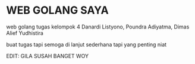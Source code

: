 # WEB GOLANG SAYA
 web golang tugas kelompok 4
 Danardi Listyono,
 Poundra Adiyatma,
 Dimas Alief Yudhistira

 buat tugas tapi semoga di lanjut
 sederhana tapi yang penting niat

 EDIT: GILA SUSAH BANGET WOY
